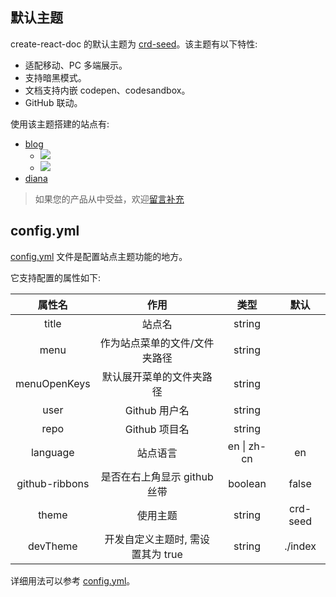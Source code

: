 ## 默认主题

create-react-doc 的默认主题为 [crd-seed](https://github.com/MuYunyun/create-react-doc/tree/main/packages/crd-seed)。该主题有以下特性:

* 适配移动、PC 多端展示。
* 支持暗黑模式。
* 文档支持内嵌 codepen、codesandbox。
* GitHub 联动。

使用该主题搭建的站点有:

* [blog](http://muyunyun.cn/blog)
  * ![](http://with.muyunyun.cn/ec330b8ac2175c828be41f446f9f9619.jpg)
  * ![](http://with.muyunyun.cn/2e7440e4256debda2d73a4e6392c7146.jpg-300)
* [diana](https://muyunyun.cn/diana/)

> 如果您的产品从中受益，欢迎<a href="https://github.com/MuYunyun/create-react-doc/issues/new" target="_blank">留言补充</a>

## config.yml

[config.yml](https://github.com/MuYunyun/create-react-doc/blob/main/packages/templates/default/_config.yml) 文件是配置站点主题功能的地方。

它支持配置的属性如下:

|     属性名     |               作用                |    类型     |   默认   |
| :------------: | :-------------------------------: | :---------: | :------: |
|     title      |              站点名               |   string    |          |
|      menu      |   作为站点菜单的文件/文件夹路径   |   string    |          |
|  menuOpenKeys  |     默认展开菜单的文件夹路径      |   string    |          |
|      user      |           Github 用户名           |   string    |          |
|      repo      |           Github 项目名           |   string    |          |
|    language    |             站点语言              | en \| zh-cn |    en    |
| github-ribbons |   是否在右上角显示 github 丝带    |   boolean   |  false   |
|     theme      |             使用主题              |   string    | crd-seed |
|    devTheme    | 开发自定义主题时, 需设置其为 true |   string    | ./index  |

详细用法可以参考 [config.yml](https://github.com/MuYunyun/blog/blob/main/config.yml)。